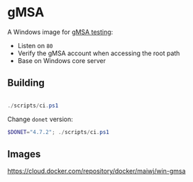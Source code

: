 # gMSA

A Windows image for [gMSA testing](https://kubernetes.io/docs/tasks/configure-pod-container/configure-gmsa/):

- Listen on `80`
- Verify the gMSA account when accessing the root path
- Base on Windows core server


## Building

``` powershell

./scripts/ci.ps1

```

Change `donet` version:

``` powershell
$DONET="4.7.2"; ./scripts/ci.ps1

```

## Images

https://cloud.docker.com/repository/docker/maiwj/win-gmsa
